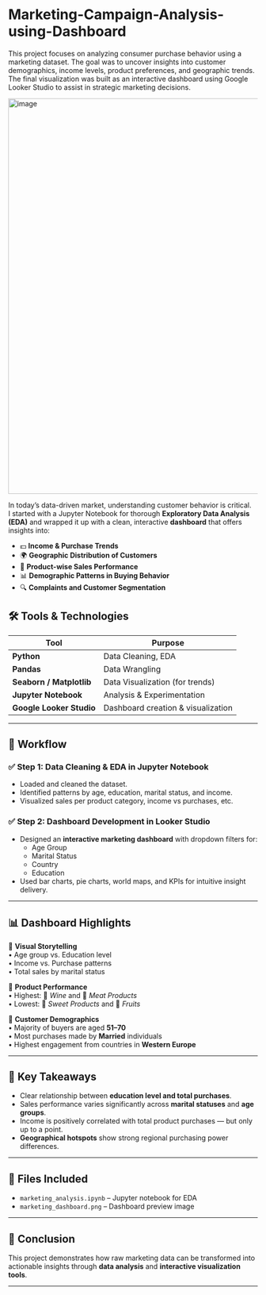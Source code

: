 # Marketing-Campaign-Analysis-using-Dashboard
This project focuses on analyzing consumer purchase behavior using a marketing dataset. The goal was to uncover insights into customer demographics, income levels, product preferences, and geographic trends. The final visualization was built as an interactive dashboard using Google Looker Studio to assist in strategic marketing decisions.

<img width="1062" height="797" alt="image" src="https://github.com/user-attachments/assets/5a48f497-3009-4286-bbda-96e1472568e2" />


In today’s data-driven market, understanding customer behavior is critical.  
I started with a Jupyter Notebook for thorough **Exploratory Data Analysis (EDA)** and wrapped it up with a clean, interactive **dashboard** that offers insights into:

- 💵 **Income & Purchase Trends**
- 🌍 **Geographic Distribution of Customers**
- 🍷 **Product-wise Sales Performance**
- 📊 **Demographic Patterns in Buying Behavior**
- 🔍 **Complaints and Customer Segmentation**
  

## 🛠 Tools & Technologies

| Tool             | Purpose                              |
|------------------|---------------------------------------|
| **Python**       | Data Cleaning, EDA                   |
| **Pandas**       | Data Wrangling                       |
| **Seaborn / Matplotlib** | Data Visualization (for trends) |
| **Jupyter Notebook** | Analysis & Experimentation         |
| **Google Looker Studio** | Dashboard creation & visualization |

---
## 🧾 Workflow

### ✅ Step 1: Data Cleaning & EDA in Jupyter Notebook
- Loaded and cleaned the dataset.
- Identified patterns by age, education, marital status, and income.
- Visualized sales per product category, income vs purchases, etc.


### ✅ Step 2: Dashboard Development in Looker Studio
- Designed an **interactive marketing dashboard** with dropdown filters for:
  - Age Group
  - Marital Status
  - Country
  - Education
- Used bar charts, pie charts, world maps, and KPIs for intuitive insight delivery.

---

## 📊 Dashboard Highlights

🔹 **Visual Storytelling**  
• Age group vs. Education level  
• Income vs. Purchase patterns  
• Total sales by marital status  

🔹 **Product Performance**  
• Highest: 🍷 *Wine* and 🍖 *Meat Products*  
• Lowest: 🍬 *Sweet Products* and 🍍 *Fruits*

🔹 **Customer Demographics**  
• Majority of buyers are aged **51–70**  
• Most purchases made by **Married** individuals  
• Highest engagement from countries in **Western Europe**

---

## 🌟 Key Takeaways

- Clear relationship between **education level and total purchases**.
- Sales performance varies significantly across **marital statuses** and **age groups**.
- Income is positively correlated with total product purchases — but only up to a point.
- **Geographical hotspots** show strong regional purchasing power differences.

---

## 📂 Files Included

- `marketing_analysis.ipynb` – Jupyter notebook for EDA
- `marketing_dashboard.png` – Dashboard preview image

---

## 📌 Conclusion

This project demonstrates how raw marketing data can be transformed into actionable insights through **data analysis** and **interactive visualization tools**. 

---

